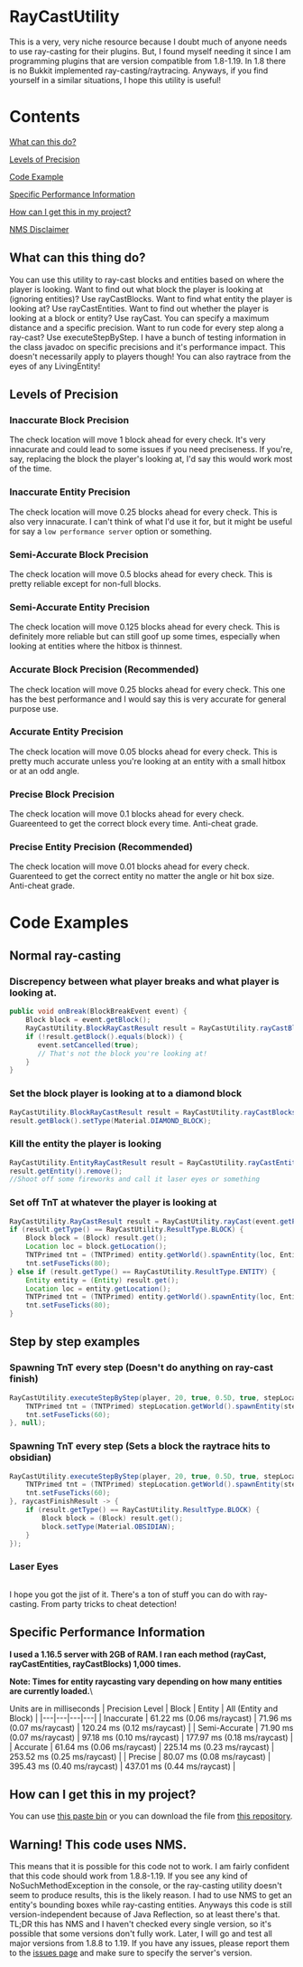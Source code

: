 # RayCastUtility

This is a very, very niche resource because I doubt much of anyone needs to use ray-casting for their plugins. But, I found myself needing it since I am programming plugins that are version compatible from 1.8-1.19. In 1.8 there is no Bukkit implemented ray-casting/raytracing. Anyways, if you find yourself in a similar situations, I hope this utility is useful!

# Contents
[What can this do?](#what-can-this-thing-do)

[Levels of Precision](#levels-of-precision)

[Code Example](#code-examples)

[Specific Performance Information](#specific-performance-information)

[How can I get this in my project?](#how-can-i-get-this-in-my-project)

[NMS Disclaimer](#nms-disclaimer)

## What can this thing do?
You can use this utility to ray-cast blocks and entities based on where the player is looking. Want to find out what block the player is looking at (ignoring entities)? Use rayCastBlocks. Want to find what entity the player is looking at? Use rayCastEntities. Want to find out whether the player is looking at a block or entity? Use rayCast. You can specify a maximum distance and a specific precision. Want to run code for every step along a ray-cast? Use executeStepByStep. I have a bunch of testing information in the class javadoc on specific precisions and it's performance impact. This doesn't necessarily apply to players though! You can also raytrace from the eyes of any LivingEntity!

## Levels of Precision
### Inaccurate Block Precision
The check location will move 1 block ahead for every check. It's very innacurate and could lead to some issues if you need preciseness. If you're, say, replacing the block the player's looking at, I'd say this would work most of the time.

### Inaccurate Entity Precision
The check location will move 0.25 blocks ahead for every check. This is also very innacurate. I can't think of what I'd use it for, but it might be useful for say a `low performance server` option or something.

### Semi-Accurate Block Precision
The check location will move 0.5 blocks ahead for every check. This is pretty reliable except for non-full blocks.
### Semi-Accurate Entity Precision
The check location will move 0.125 blocks ahead for every check. This is definitely more reliable but can still goof up some times, especially when looking at entities where the hitbox is thinnest.

### Accurate Block Precision (Recommended)
The check location will move 0.25 blocks ahead for every check. This one has the best performance and I would say this is very accurate for general purpose use.

### Accurate Entity Precision
The check location will move 0.05 blocks ahead for every check. This is pretty much accurate unless you're looking at an entity with a small hitbox or at an odd angle.

### Precise Block Precision
The check location will move 0.1 blocks ahead for every check. Guareenteed to get the correct block every time. Anti-cheat grade.

### Precise Entity Precision (Recommended)
The check location will move 0.01 blocks ahead for every check. Guarenteed to get the correct entity no matter the angle or hit box size. Anti-cheat grade.

# Code Examples
## Normal ray-casting
### Discrepency between what player breaks and what player is looking at.
```java
public void onBreak(BlockBreakEvent event) {
    Block block = event.getBlock();
    RayCastUtility.BlockRayCastResult result = RayCastUtility.rayCastBlocks(event.getPlayer(), 6, true, RayCastUtility.Precision.PRECISE_BLOCK);
    if (!result.getBlock().equals(block)) {
       event.setCancelled(true);
       // That's not the block you're looking at!
    }
}
```

### Set the block player is looking at to a diamond block
```java
RayCastUtility.BlockRayCastResult result = RayCastUtility.rayCastBlocks(event.getPlayer(), 10, true, RayCastUtility.Precision.ACCURATE_BLOCK);
result.getBlock().setType(Material.DIAMOND_BLOCK);
```

### Kill the entity the player is looking
```java
RayCastUtility.EntityRayCastResult result = RayCastUtility.rayCastEntities(event.getPlayer(), 10, true, RayCastUtility.Precision.ACCURATE_BLOCK);
result.getEntity().remove();
//Shoot off some fireworks and call it laser eyes or something
```

### Set off TnT at whatever the player is looking at
```java
RayCastUtility.RayCastResult result = RayCastUtility.rayCast(event.getPlayer(), 10, true, RayCastUtility.Precision.ACCURATE_BLOCK);
if (result.getType() == RayCastUtility.ResultType.BLOCK) {
    Block block = (Block) result.get();
    Location loc = block.getLocation();
    TNTPrimed tnt = (TNTPrimed) entity.getWorld().spawnEntity(loc, EntityType.PRIMED_TNT);
    tnt.setFuseTicks(80);
} else if (result.getType() == RayCastUtility.ResultType.ENTITY) {
    Entity entity = (Entity) result.get();
    Location loc = entity.getLocation();
    TNTPrimed tnt = (TNTPrimed) entity.getWorld().spawnEntity(loc, EntityType.PRIMED_TNT);
    tnt.setFuseTicks(80);
}
```

## Step by step examples
### Spawning TnT every step (Doesn't do anything on ray-cast finish)
```java
RayCastUtility.executeStepByStep(player, 20, true, 0.5D, true, stepLocation -> {
    TNTPrimed tnt = (TNTPrimed) stepLocation.getWorld().spawnEntity(stepLocation, EntityType.PRIMED_TNT);
    tnt.setFuseTicks(60);
}, null);
```

### Spawning TnT every step (Sets a block the raytrace hits to obsidian)
```java
RayCastUtility.executeStepByStep(player, 20, true, 0.5D, true, stepLocation -> {
    TNTPrimed tnt = (TNTPrimed) stepLocation.getWorld().spawnEntity(stepLocation, EntityType.PRIMED_TNT);
    tnt.setFuseTicks(60);
}, raycastFinishResult -> {
    if (result.getType() == RayCastUtility.ResultType.BLOCK) {
        Block block = (Block) result.get();
        block.setType(Material.OBSIDIAN);
    }
});
```

### Laser Eyes
```java

```

I hope you got the jist of it. There's a ton of stuff you can do with ray-casting. From party tricks to cheat detection!

## Specific Performance Information
**I used a 1.16.5 server with 2GB of RAM. I ran each method (rayCast, rayCastEntities, rayCastBlocks) 1,000 times.**

**Note: Times for entity raycasting vary depending on how many entities are currently loaded.**\

Units are in milliseconds
|  Precision Level  |  Block  |  Entity  |  All (Entity and Block)  |
|---|---|---|---|
|  Inaccurate  |  61.22 ms (0.06 ms/raycast)  |  71.96 ms (0.07 ms/raycast)  |  120.24 ms (0.12 ms/raycast)  |
|  Semi-Accurate  |  71.90 ms (0.07 ms/raycast)  |  97.18 ms (0.10 ms/raycast)  |  177.97 ms (0.18 ms/raycast)  |
|  Accurate  |  61.64 ms (0.06 ms/raycast)  |  225.14 ms (0.23 ms/raycast)  |  253.52 ms (0.25 ms/raycast)  |
|  Precise  |  80.07 ms (0.08 ms/raycast)  |  395.43 ms (0.40 ms/raycast)  |  437.01 ms (0.44 ms/raycast)  |

## How can I get this in my project?
You can use [this paste bin](https://pastebin.com/ifnGu6rZ) or you can download the file from [this repository](https://github.com/YeetmanLord/RayCastUtility/blob/main/RayCastUtility.java).

## Warning! This code uses NMS.
This means that it is possible for this code not to work. I am fairly confident that this code should work from 1.8.8-1.19. If you see any kind of NoSuchMethodException in the console, or the ray-casting utility doesn't seem to produce results, this is the likely reason. I had to use NMS to get an entity's bounding boxes while ray-casting entities. Anyways this code is still version-independent because of Java Reflection, so at least there's that. TL;DR this has NMS and I haven't checked every single version, so it's possible that some versions don't fully work. Later, I will go and test all major versions from 1.8.8 to 1.19. If you have any issues, please report them to the [issues page](https://github.com/YeetmanLord/RayCastUtility/issues) and make sure to specify the server's version.

